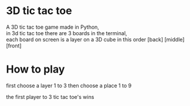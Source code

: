 # 3D tic tac toe
A 3D tic tac toe game made in Python,\
in 3d tic tac toe there are 3 boards in the terminal,\
each board on screen is a layer on a 3D cube in this order \[back\] \[middle\] \[front\]

# How to play
first choose a layer 1 to 3
then choose a place 1 to 9

the first player to 3 tic tac toe's wins
